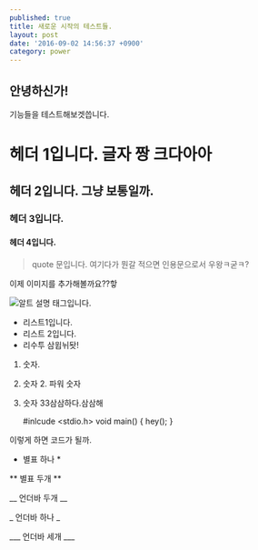 ```yaml
---
published: true
title: 새로운 시작의 테스트들.
layout: post
date: '2016-09-02 14:56:37 +0900'
category: power
---
```

## 안녕하신가!

기능들을 테스트해보겟씁니다.

# 헤더 1입니다. 글자 짱 크다아아

## 헤더 2입니다. 그냥 보통일까.

### 헤더 3입니다.

#### 헤더 4입니다.

> quote 문입니다. 여기다가 뭔갈 적으면 인용문으로서 우왕ㅋ굳ㅋ?

이제 이미지를 추가해볼까요??핳

![알트 설명 태그입니다.](https://lh3.googleusercontent.com/_R4LwKbw3PocZtQ3zy2IZRBPiYz1cpMP2lMDSbwUoh2-saqyvKfrnDJHPCchcVglDHRgTFpi5jBVj8J1ZnxOOQQh64_burtYNKUAQ1LwLSJcDH_T7J5MqqKtNjdCUPogiFe3cO_qaahR1YTios2iHit-prauos5OScr54KNsXTFrqPStrqn2MC79Ea_SSYUZK8uxOPDuvH0qQLFsvjjJDOK8P7MBAH_pHnxPTzHGUlRR0FpoFF0bX5DudWnMBtIWQcchnAIyEGEz9FOybMsLvRcpjBB99DNoeDIRh5kFWRVQCzzmgZP1v6DNrsEhrJMm2i9Q63WLETYgyZp_o8Haonq8XI6Hz8UdjMtcgMjgBMSqK8-l__k7v9Fmv_dFpovk8y-b2MSiJEI6g3n6UlnrU5olsLptnauHr0kWm_B50SIq7GhF0TAl3RlC5lS2SPiIJ4SMk2piSEUL9Xco8XfuXKxYwYQnB3B0wbEbUqVLqEE-ny13IwKbopxFlTnEAoMBtYpB2JPFBGo4x8-xxPTQCm79s8mlM7p4saXYvtfrRfXc4qla1zR5O2Ea5L3kqt0ONMOhBbokhEyHNvFUP4-J6mO-iU10SsomIx2eDk8AwgY6PelQ=w964-h568-no)

- 리스트1입니다.
- 리스트 2입니다.
- 리수투 삼윕뉘돳!

1. 숫자.
2. 숫자 2. 파워 숫자
3. 숫자 33삼삼하다.삼삼해


	#inlcude <stdio.h>
    void main() {
    	hey();
    }

이렇게 하면 코드가 될까.


* 별표 하나 *


** 별표 두개 **


__ 언더바 두개 __


_ 언더바 하나 _

___ 언더바 세개 ___
